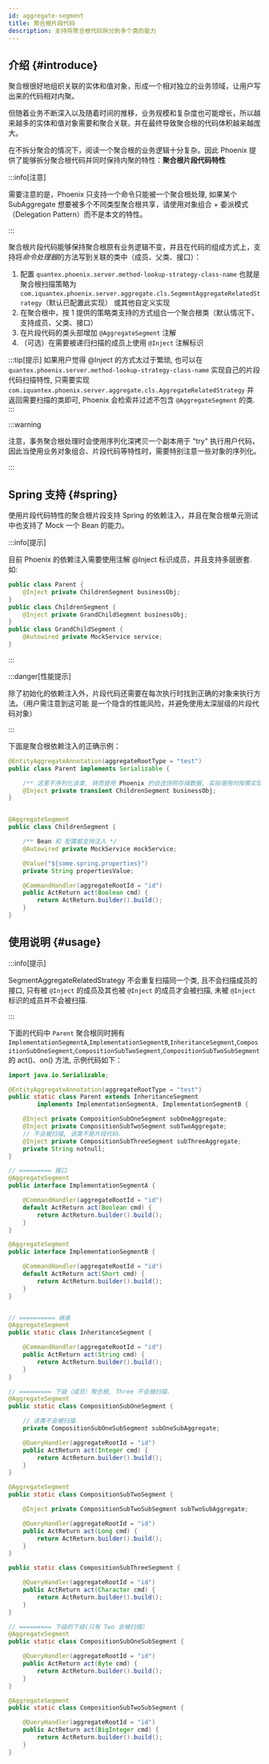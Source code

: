 ```yaml
---
id: aggregate-segment
title: 聚合根片段代码
description: 支持将聚合根代码拆分到多个类的能力
---
```


## 介绍 \{#introduce\}

聚合根很好地组织关联的实体和值对象，形成一个相对独立的业务领域，让用户写出来的代码相对内聚。

但随着业务不断深入以及随着时间的推移，业务规模和复杂度也可能增长，所以越来越多的实体和值对象需要和聚合关联，并在最终导致聚合根的代码体积越来越庞大。

在不拆分聚合的情况下，阅读一个聚合根的业务逻辑十分复杂。因此 Phoenix 提供了能够拆分聚合根代码并同时保持内聚的特性：**聚合根片段代码特性**

:::info[注意]

需要注意的是，Phoenix 只支持一个命令只能被一个聚合根处理, 如果某个 SubAggregate 想要被多个不同类型聚合根共享，请使用对象组合 + 委派模式（Delegation Pattern）而不是本文的特性。

:::

聚合根片段代码能够保持聚合根原有业务逻辑不变，并且在代码的组成方式上，支持将*命令处理器*的方法写到关联的类中（成员、父类、接口）：

1. 配置 `quantex.phoenix.server.method-lookup-strategy-class-name` 也就是聚合根扫描策略为 `com.iquantex.phoenix.server.aggregate.cls.SegmentAggregateRelatedStrategy`（默认已配置此实现） 或其他自定义实现
2. 在聚合根中，按 1 提供的策略类支持的方式组合一个聚合根类（默认情况下，支持成员、父类、接口）
3. 在片段代码的类头部增加 `@AggregateSegment` 注解
4. （可选）在需要被递归扫描的成员上使用 `@Inject` 注解标识

:::tip[提示]
如果用户觉得 @Inject 的方式太过于繁琐, 也可以在 `quantex.phoenix.server.method-lookup-strategy-class-name` 实现自己的片段代码扫描特性, 只需要实现 `com.iquantex.phoenix.server.aggregate.cls.AggregateRelatedStrategy` 并返回需要扫描的类即可, Phoenix 会检索并过滤不包含 `@AggregateSegment` 的类.
:::

:::warning

注意，事务聚合根处理时会使用序列化深拷贝一个副本用于 "try" 执行用户代码，因此当使用业务对象组合、片段代码等特性时，需要特别注意一些对象的序列化。

:::

## Spring 支持 \{#spring\}

使用片段代码特性的聚合根片段支持 Spring 的依赖注入，并且在聚合根单元测试中也支持了 Mock 一个 Bean 的能力。

:::info[提示]

目前 Phoenix 的依赖注入需要使用注解 @Inject 标识成员，并且支持多层嵌套. 如:

```java
public class Parent {
    @Inject private ChildrenSegment businessObj;
}
public class ChildrenSegment {
    @Inject private GrandChildSegment businessObj;
}
public class GrandChildSegment {
    @Autowired private MockService service;
}

```
:::

:::danger[性能提示]

除了初始化的依赖注入外，片段代码还需要在每次执行时找到正确的对象来执行方法。（用户需注意到这可能 是一个隐含的性能风险，并避免使用太深层级的片段代码对象）

:::

下面是聚合根依赖注入的正确示例：

```java
@EntityAggregateAnnotation(aggregateRootType = "test")
public class Parent implements Serializable {

    /** 这里不序列化该类, 转而使用 Phoenix 的自选快照存储数据, 实际使用时按需实现 */
    @Inject private transient ChildrenSegment businessObj;
}


@AggregateSegment
public class ChildrenSegment {

    /** Bean 和 配置都支持注入 */
    @Autowired private MockService mockService;

    @Value("${some.spring.properties}")
    private String propertiesValue;

    @CommandHandler(aggregateRootId = "id")
    public ActReturn act(Boolean cmd) {
        return ActReturn.builder().build();
    }
}
```


## 使用说明 \{#usage\}

:::info[提示]

SegmentAggregateRelatedStrategy 不会重复扫描同一个类, 且不会扫描成员的接口, 只有被 `@Inject` 的成员及其也被 `@Inject` 的成员才会被扫描, 未被 `@Inject` 标识的成员并不会被扫描.

:::

下面的代码中 `Parent` 聚合根同时拥有 `ImplementationSegmentA`,`ImplementationSegmentB`,`InheritanceSegment`,`CompositionSubOneSegment`,`CompositionSubTwoSegment`,`CompositionSubTwoSubSegment` 的 act()、on() 方法, 示例代码如下：


```java
import java.io.Serializable;

@EntityAggregateAnnotation(aggregateRootType = "test")
public static class Parent extends InheritanceSegment
        implements ImplementationSegmentA, ImplementationSegmentB {

    @Inject private CompositionSubOneSegment subOneAggregate;
    @Inject private CompositionSubTwoSegment subTwoAggregate;
    // 不会被扫描, 该类不是片段代码.
    @Inject private CompositionSubThreeSegment subThreeAggregate;
    private String notnull;
}

// ========= 接口
@AggregateSegment
public interface ImplementationSegmentA {

    @CommandHandler(aggregateRootId = "id")
    default ActReturn act(Boolean cmd) {
        return ActReturn.builder().build();
    }
}

@AggregateSegment
public interface ImplementationSegmentB {

    @CommandHandler(aggregateRootId = "id")
    default ActReturn act(Short cmd) {
        return ActReturn.builder().build();
    }
}


// ========== 继承
@AggregateSegment
public static class InheritanceSegment {

    @CommandHandler(aggregateRootId = "id")
    public ActReturn act(String cmd) {
        return ActReturn.builder().build();
    }
}

// ========= 下级（成员）聚合根, Three 不会被扫描.
@AggregateSegment
public static class CompositionSubOneSegment {

    // 该类不会被扫描.
    private CompositionSubOneSubSegment subOneSubAggregate;

    @QueryHandler(aggregateRootId = "id")
    public ActReturn act(Integer cmd) {
        return ActReturn.builder().build();
    }
}

@AggregateSegment
public static class CompositionSubTwoSegment {

    @Inject private CompositionSubTwoSubSegment subTwoSubAggregate;

    @QueryHandler(aggregateRootId = "id")
    public ActReturn act(Long cmd) {
        return ActReturn.builder().build();
    }
}

public static class CompositionSubThreeSegment {

    @QueryHandler(aggregateRootId = "id")
    public ActReturn act(Character cmd) {
        return ActReturn.builder().build();
    }
}

// ========= 下级的下级(只有 Two 会被扫描）
@AggregateSegment
public static class CompositionSubOneSubSegment {

    @QueryHandler(aggregateRootId = "id")
    public ActReturn act(Byte cmd) {
        return ActReturn.builder().build();
    }
}

@AggregateSegment
public static class CompositionSubTwoSubSegment {

    @QueryHandler(aggregateRootId = "id")
    public ActReturn act(BigInteger cmd) {
        return ActReturn.builder().build();
    }
}
```
